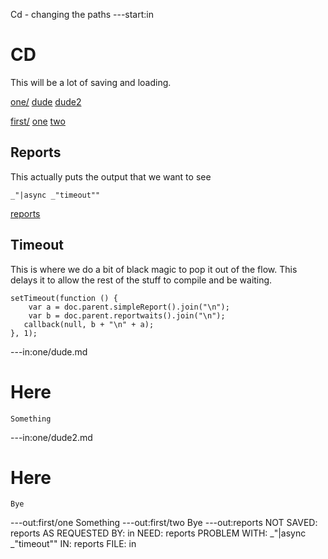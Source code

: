 Cd - changing the paths
---start:in
# CD

This will be a lot of saving and loading.

[one/](# "cd: load")
[dude](dude.md "load:")
[dude2](dude2.md "load:")
[](# "cd: load")

[first/](# "cd: save")
[one](#dude::here "save:")
[two](#dude2::here "save:")
[](# "cd: save")

## Reports

This actually puts the output that we want to see
    
    _"|async _"timeout""

[reports](# "save:")

## Timeout 

This is where we do a bit of black magic to pop it out of the flow. This
delays it to allow the rest of the stuff to compile and be waiting. 

    setTimeout(function () {
        var a = doc.parent.simpleReport().join("\n");
        var b = doc.parent.reportwaits().join("\n");
       callback(null, b + "\n" + a);
    }, 1); 
    

---in:one/dude.md
# Here

    Something

---in:one/dude2.md
# Here

    Bye
---out:first/one
Something
---out:first/two
Bye
---out:reports
NOT SAVED: reports AS REQUESTED BY: in NEED: reports
PROBLEM WITH: _"|async _"timeout"" IN: reports FILE: in
